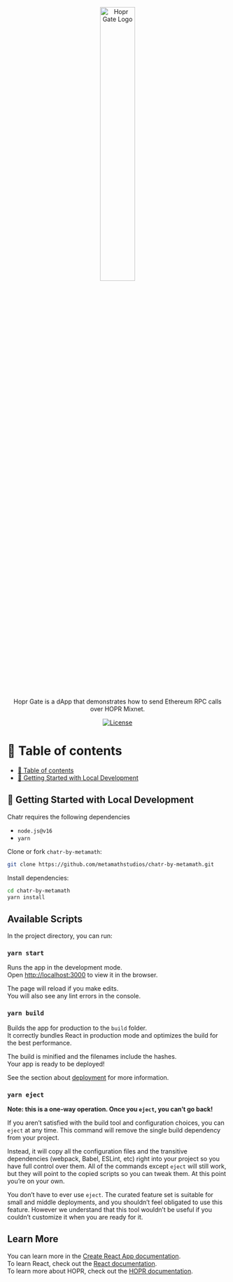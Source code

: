 <!-- INTRODUCTION -->
<p align="center">
  <a href="https://github.com/metamathstudios" target="_blank" rel="noopener noreferrer">
    <img width="40%" src="https://user-images.githubusercontent.com/78161484/191833309-70c4d499-eda8-4ec8-9617-d9ec05de4874.png" alt="Hopr Gate Logo">
  </a>
   
  <!-- Title Placeholder -->
  <p align="center">
Hopr Gate is a dApp that demonstrates how to send Ethereum RPC calls over HOPR Mixnet. 
  </p>
</p>

<div align="center">

[![License](https://img.shields.io/github/license/metamathstudios/hopr-gate)](#license)
  
</div>

# 🧭 Table of contents

- [🧭 Table of contents](#-table-of-contents)
- [🚀 Getting Started with Local Development](#-getting-started-with-local-development)

## 🚀 Getting Started with Local Development

Chatr requires the following dependencies

- `node.js@v16`
- `yarn`

Clone or fork `chatr-by-metamath`:

```sh
git clone https://github.com/metamathstudios/chatr-by-metamath.git
```

Install dependencies:

```sh
cd chatr-by-metamath
yarn install
```

## Available Scripts

In the project directory, you can run:

### `yarn start`

Runs the app in the development mode.\
Open [http://localhost:3000](http://localhost:3000) to view it in the browser.

The page will reload if you make edits.\
You will also see any lint errors in the console.

### `yarn build`

Builds the app for production to the `build` folder.\
It correctly bundles React in production mode and optimizes the build for the best performance.

The build is minified and the filenames include the hashes.\
Your app is ready to be deployed!

See the section about [deployment](https://facebook.github.io/create-react-app/docs/deployment) for more information.

### `yarn eject`

**Note: this is a one-way operation. Once you `eject`, you can’t go back!**

If you aren’t satisfied with the build tool and configuration choices, you can `eject` at any time. This command will remove the single build dependency from your project.

Instead, it will copy all the configuration files and the transitive dependencies (webpack, Babel, ESLint, etc) right into your project so you have full control over them. All of the commands except `eject` will still work, but they will point to the copied scripts so you can tweak them. At this point you’re on your own.

You don’t have to ever use `eject`. The curated feature set is suitable for small and middle deployments, and you shouldn’t feel obligated to use this feature. However we understand that this tool wouldn’t be useful if you couldn’t customize it when you are ready for it.

## Learn More

You can learn more in the [Create React App documentation](https://facebook.github.io/create-react-app/docs/getting-started).<br>
To learn React, check out the [React documentation](https://reactjs.org/).<br>
To learn more about HOPR, check out the [HOPR documentation](https://docs.hoprnet.org/).
